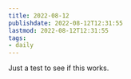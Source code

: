 ```yaml
---
title: 2022-08-12
publishdate: 2022-08-12T12:31:55
lastmod: 2022-08-12T12:31:55
tags: 
- daily
---
```








Just a test to see if this works.





